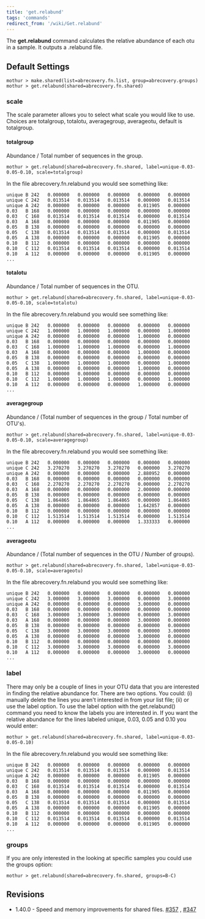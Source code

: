 ```yaml
---
title: 'get.relabund'
tags: 'commands'
redirect_from: '/wiki/Get.relabund'
---
```

The **get.relabund** command calculates the relative abundance of each otu
in a sample. It outputs a .relabund file.

## Default Settings

    mothur > make.shared(list=abrecovery.fn.list, group=abrecovery.groups)
    mothur > get.relabund(shared=abrecovery.fn.shared)

### scale

The scale parameter allows you to select what scale you would like to
use. Choices are totalgroup, totalotu, averagegroup, averageotu, default
is totalgroup.

#### totalgroup

Abundance / Total number of sequences in the group.

    mothur > get.relabund(shared=abrecovery.fn.shared, label=unique-0.03-0.05-0.10, scale=totalgroup)

In the file abrecovery.fn.relabund you would see something like:

    unique B 242   0.000000   0.000000   0.000000   0.000000   0.000000    0.011905 ...        
    unique C 242   0.013514   0.013514   0.013514   0.000000   0.013514    0.000000 ...        
    unique A 242   0.000000   0.000000   0.000000   0.011905   0.000000    0.000000 ...        
    0.03   B 168   0.000000   0.000000   0.000000   0.000000   0.000000    0.011905 ...    
    0.03   C 168   0.013514   0.013514   0.013514   0.000000   0.013514    0.000000 ...        
    0.03   A 168   0.000000   0.000000   0.000000   0.011905   0.000000    0.000000 ...            
    0.05   B 138   0.000000   0.000000   0.000000   0.000000   0.000000    0.013514 ...    
    0.05   C 138   0.013514   0.013514   0.013514   0.000000   0.013514    0.000000 ...    
    0.05   A 138   0.000000   0.000000   0.000000   0.011905   0.000000    0.000000 ...    
    0.10   B 112   0.000000   0.000000   0.000000   0.000000   0.000000    0.011905 ...        
    0.10   C 112   0.013514   0.013514   0.013514   0.000000   0.013514    0.000000 ...        
    0.10   A 112   0.000000   0.000000   0.000000   0.011905   0.000000    0.000000 ...
    ...

#### totalotu

Abundance / Total number of sequences in the OTU.

    mothur > get.relabund(shared=abrecovery.fn.shared, label=unique-0.03-0.05-0.10, scale=totalotu)

In the file abrecovery.fn.relabund you would see something like:

    unique B 242   0.000000   0.000000   0.000000   0.000000   0.000000    1.000000 ...        
    unique C 242   1.000000   1.000000   1.000000   0.000000   1.000000    0.000000 ...        
    unique A 242   0.000000   0.000000   0.000000   1.000000   0.000000    0.000000 ...        
    0.03   B 168   0.000000   0.000000   0.000000   0.000000   0.000000    1.000000 ...    
    0.03   C 168   1.000000   1.000000   1.000000   0.000000   1.000000    0.000000 ...        
    0.03   A 168   0.000000   0.000000   0.000000   1.000000   0.000000    0.000000 ...            
    0.05   B 138   0.000000   0.000000   0.000000   0.000000   0.000000    1.000000 ...    
    0.05   C 138   1.000000   1.000000   1.000000   0.000000   1.000000    0.000000 ...    
    0.05   A 138   0.000000   0.000000   0.000000   1.000000   0.000000    0.000000 ...    
    0.10   B 112   0.000000   0.000000   0.000000   0.000000   0.000000    1.000000 ...        
    0.10   C 112   1.000000   1.000000   1.000000   0.000000   1.000000    0.000000 ...        
    0.10   A 112   0.000000   0.000000   0.000000   1.000000   0.000000    0.000000 ...
    ...

#### averagegroup

Abundance / (Total number of sequences in the group / Total number of
OTU\'s).

    mothur > get.relabund(shared=abrecovery.fn.shared, label=unique-0.03-0.05-0.10, scale=averagegroup)

In the file abrecovery.fn.relabund you would see something like:

    unique B 242   0.000000   0.000000   0.000000   0.000000   0.000000    2.880952 ...        
    unique C 242   3.270270   3.270270   3.270270   0.000000   3.270270    0.000000 ...        
    unique A 242   0.000000   0.000000   0.000000   2.880952   0.000000    0.000000 ...        
    0.03   B 168   0.000000   0.000000   0.000000   0.000000   0.000000    2.000000 ...    
    0.03   C 168   2.270270   2.270270   2.270270   0.000000   2.270270    0.000000 ...        
    0.03   A 168   0.000000   0.000000   0.000000   2.000000   0.000000    0.000000 ...            
    0.05   B 138   0.000000   0.000000   0.000000   0.000000   0.000000    1.642857 ...    
    0.05   C 138   1.864865   1.864865   1.864865   0.000000   1.864865    0.000000 ...    
    0.05   A 138   0.000000   0.000000   0.000000   1.642857   0.000000    0.000000 ...    
    0.10   B 112   0.000000   0.000000   0.000000   0.000000   0.000000    1.333333 ...        
    0.10   C 112   1.513514   1.513514   1.513514   0.000000   1.513514    0.000000 ...        
    0.10   A 112   0.000000   0.000000   0.000000   1.333333   0.000000    0.000000 ...
    ...

#### averageotu

Abundance / (Total number of sequences in the OTU / Number of groups).

    mothur > get.relabund(shared=abrecovery.fn.shared, label=unique-0.03-0.05-0.10, scale=averageotu)

In the file abrecovery.fn.relabund you would see something like:

    unique B 242   0.000000   0.000000   0.000000   0.000000   0.000000    3.000000 ...        
    unique C 242   3.000000   3.000000   3.000000   0.000000   3.000000    0.000000 ...        
    unique A 242   0.000000   0.000000   0.000000   3.000000   0.000000    0.000000 ...        
    0.03   B 168   0.000000   0.000000   0.000000   0.000000   0.000000    3.000000 ...    
    0.03   C 168   3.000000   3.000000   3.000000   0.000000   3.000000    0.000000 ...        
    0.03   A 168   0.000000   0.000000   0.000000   3.000000   0.000000    0.000000 ...            
    0.05   B 138   0.000000   0.000000   0.000000   0.000000   0.000000    3.000000 ...    
    0.05   C 138   3.000000   3.000000   3.000000   0.000000   3.000000    0.000000 ...    
    0.05   A 138   0.000000   0.000000   0.000000   3.000000   0.000000    0.000000 ...    
    0.10   B 112   0.000000   0.000000   0.000000   0.000000   0.000000    3.000000 ...        
    0.10   C 112   3.000000   3.000000   3.000000   0.000000   3.000000    0.000000 ...        
    0.10   A 112   0.000000   0.000000   0.000000   3.000000   0.000000    0.000000 ...
    ...

### label

There may only be a couple of lines in your OTU data that you are
interested in finding the relative abundance for. There are two options.
You could: (i) manually delete the lines you aren\'t interested in from
your list file; (ii) or use the label option. To use the label option
with the get.relabund() command you need to know the labels you are
interested in. If you want the relative abundance for the lines labeled
unique, 0.03, 0.05 and 0.10 you would enter:

    mothur > get.relabund(shared=abrecovery.fn.shared, label=unique-0.03-0.05-0.10)

In the file abrecovery.fn.relabund you would see something like:

    unique B 242   0.000000   0.000000   0.000000   0.000000   0.000000    0.011905 ...        
    unique C 242   0.013514   0.013514   0.013514   0.000000   0.013514    0.000000 ...        
    unique A 242   0.000000   0.000000   0.000000   0.011905   0.000000    0.000000 ...        
    0.03   B 168   0.000000   0.000000   0.000000   0.000000   0.000000    0.011905 ...    
    0.03   C 168   0.013514   0.013514   0.013514   0.000000   0.013514    0.000000 ...        
    0.03   A 168   0.000000   0.000000   0.000000   0.011905   0.000000    0.000000 ...            
    0.05   B 138   0.000000   0.000000   0.000000   0.000000   0.000000    0.013514 ...    
    0.05   C 138   0.013514   0.013514   0.013514   0.000000   0.013514    0.000000 ...    
    0.05   A 138   0.000000   0.000000   0.000000   0.011905   0.000000    0.000000 ...    
    0.10   B 112   0.000000   0.000000   0.000000   0.000000   0.000000    0.011905 ...        
    0.10   C 112   0.013514   0.013514   0.013514   0.000000   0.013514    0.000000 ...        
    0.10   A 112   0.000000   0.000000   0.000000   0.011905   0.000000    0.000000 ...
    ...

### groups

If you are only interested in the looking at specific samples you could
use the groups option:

    mothur > get.relabund(shared=abrecovery.fn.shared, groups=B-C)

## Revisions

-   1.40.0 - Speed and memory improvements for shared files.
    [\#357](https://github.com/mothur/mothur/issues/357) ,
    [\#347](https://github.com/mothur/mothur/issues/347)


